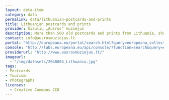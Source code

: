 ```yaml
---
layout: data-item
category: data
permalink: data/lithuanian-postcards-and-prints
title: Lithuanian postcards and prints
provider: Šiaulių „Aušros“ muziejus
description: More than 500 old postcards and prints from Lithuania, showing scenes from daily life as well as tourist attractions, battlefield drawings and campaigning images.
contact: info@ausrosmuziejus.lt
portal: "http://europeana.eu/portal/search.html?query=europeana_collectionName%3A2048004*&rows=24&qf=RIGHTS%3Ahttp%3A%2F%2Fcreativecommons.org%2Fpublicdomain%2Fzero%2F1.0%2F*" 
console: "http://labs.europeana.eu/api/console/?function=search&query=europeana_collectionName%3A2048004*&rows=24&qf=RIGHTS%3Ahttp%3A%2F%2Fcreativecommons.org%2Fpublicdomain%2Fzero%2F1.0%2F*"
providerurl: "http://www.ausrosmuziejus.lt/"
imageurl: 
  - "/img/datasets/2048004_Lithuania.jpg"
tags:
- Postcards
- Tourism
- Photographs
licenses:
  - Creative Commons CC0 
---
```

